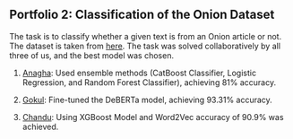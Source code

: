 ## Portfolio 2: Classification of the Onion Dataset

The task is to classify whether a given text is from an Onion article or not. The dataset is taken from [here](https://www.kaggle.com/datasets/chrisfilo/onion-or-not). The task was solved collaboratively by all three of us, and the best model was chosen.

1. [Anagha](./anagha/): Used ensemble methods (CatBoost Classifier, Logistic Regression, and Random Forest Classifier), achieving 81% accuracy.

2. [Gokul](./gokul/): Fine-tuned the DeBERTa model, achieving 93.31% accuracy.

3. [Chandu](./chandu/): Using XGBoost Model and Word2Vec accuracy of 90.9% was achieved.